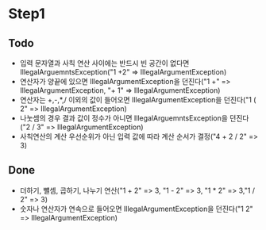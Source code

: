 # Step1

## Todo
- 입력 문자열과 사칙 연산 사이에는 반드시 빈 공간이 없다면 IllegalArguemntsException("1 +2" => IllegalArgumentException)
- 연산자가 양끝에 있으면 IllegalArgumentException을 던진다("1 +" => IllegalArgumentException, "+ 1" => IllegalArgumentException)
- 연산자는 +,-,*,/ 이외의 값이 들어오면 IllegalArgumentException을 던진다("1 ( 2" => IllegalArgumentException)
- 나눗셈의 경우 결과 값이 정수가 아니면 IllegalArguemntsException을 던진다("2 / 3" => IllegalArgumentException) 
- 사칙연산의 계산 우선순위가 아닌 입력 값에 따라 계산 순서가 결정("4 + 2 / 2" => 3)

## Done
- 더하기, 뺼셈, 곱하기, 나누기 연산("1 + 2" => 3, "1 - 2" => 3, "1 * 2" => 3,"1 / 2" => 3)
- 숫자나 연산자가 연속으로 들어오면 IllegalArgumentException을 던진다("1 2" => IllegalArgumentException)